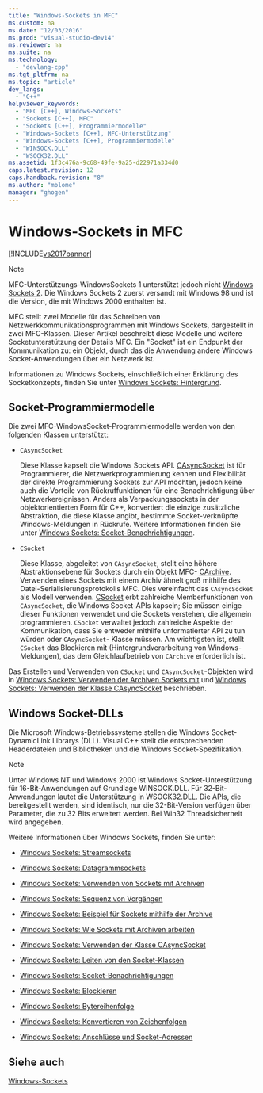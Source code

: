 ```yaml
---
title: "Windows-Sockets in MFC"
ms.custom: na
ms.date: "12/03/2016"
ms.prod: "visual-studio-dev14"
ms.reviewer: na
ms.suite: na
ms.technology: 
  - "devlang-cpp"
ms.tgt_pltfrm: na
ms.topic: "article"
dev_langs: 
  - "C++"
helpviewer_keywords: 
  - "MFC [C++], Windows-Sockets"
  - "Sockets [C++], MFC"
  - "Sockets [C++], Programmiermodelle"
  - "Windows-Sockets [C++], MFC-Unterstützung"
  - "Windows-Sockets [C++], Programmiermodelle"
  - "WINSOCK.DLL"
  - "WSOCK32.DLL"
ms.assetid: 1f3c476a-9c68-49fe-9a25-d22971a334d0
caps.latest.revision: 12
caps.handback.revision: "8"
ms.author: "mblome"
manager: "ghogen"
---
```

# Windows-Sockets in MFC
[!INCLUDE[vs2017banner](../assembler/inline/includes/vs2017banner.md)]

> [!NOTE]
>  MFC\-Unterstützungs\-WindowsSockets 1 unterstützt jedoch nicht [Windows Sockets 2](http://msdn.microsoft.com/library/windows/desktop/ms740673).  Die Windows Sockets 2 zuerst versandt mit Windows 98 und ist die Version, die mit Windows 2000 enthalten ist.  
  
 MFC stellt zwei Modelle für das Schreiben von Netzwerkkommunikationsprogrammen mit Windows Sockets, dargestellt in zwei MFC\-Klassen.  Dieser Artikel beschreibt diese Modelle und weitere Socketunterstützung der Details MFC.  Ein "Socket" ist ein Endpunkt der Kommunikation zu: ein Objekt, durch das die Anwendung andere Windows Socket\-Anwendungen über ein Netzwerk ist.  
  
 Informationen zu Windows Sockets, einschließlich einer Erklärung des Socketkonzepts, finden Sie unter [Windows Sockets: Hintergrund](../mfc/windows-sockets-background.md).  
  
##  <a name="_core_sockets_programming_models"></a> Socket\-Programmiermodelle  
 Die zwei MFC\-WindowsSocket\-Programmiermodelle werden von den folgenden Klassen unterstützt:  
  
-   `CAsyncSocket`  
  
     Diese Klasse kapselt die Windows Sockets API.  [CAsyncSocket](../mfc/reference/casyncsocket-class.md) ist für Programmierer, die Netzwerkprogrammierung kennen und Flexibilität der direkte Programmierung Sockets zur API möchten, jedoch keine auch die Vorteile von Rückruffunktionen für eine Benachrichtigung über Netzwerkereignissen.  Anders als Verpackungssockets in der objektorientierten Form für C\+\+, konvertiert die einzige zusätzliche Abstraktion, die diese Klasse angibt, bestimmte Socket\-verknüpfte Windows\-Meldungen in Rückrufe.  Weitere Informationen finden Sie unter [Windows Sockets: Socket\-Benachrichtigungen](../mfc/windows-sockets-socket-notifications.md).  
  
-   `CSocket`  
  
     Diese Klasse, abgeleitet von `CAsyncSocket`, stellt eine höhere Abstraktionsebene für Sockets durch ein Objekt MFC\- [CArchive](../mfc/reference/carchive-class.md).  Verwenden eines Sockets mit einem Archiv ähnelt groß mithilfe des Datei\-Serialisierungsprotokolls MFC.  Dies vereinfacht das `CAsyncSocket` als Modell verwenden.  [CSocket](../mfc/reference/csocket-class.md) erbt zahlreiche Memberfunktionen von `CAsyncSocket`, die Windows Socket\-APIs kapseln; Sie müssen einige dieser Funktionen verwendet und die Sockets verstehen, die allgemein programmieren.  `CSocket` verwaltet jedoch zahlreiche Aspekte der Kommunikation, dass Sie entweder mithilfe unformatierter API zu tun würden oder `CAsyncSocket`\- Klasse müssen.  Am wichtigsten ist, stellt `CSocket` das Blockieren mit \(Hintergrundverarbeitung von Windows\-Meldungen\), das dem Gleichlaufbetrieb von `CArchive` erforderlich ist.  
  
 Das Erstellen und Verwenden von `CSocket` und `CAsyncSocket`\-Objekten wird in [Windows Sockets: Verwenden der Archiven Sockets mit](../mfc/windows-sockets-using-sockets-with-archives.md) und [Windows Sockets: Verwenden der Klasse CAsyncSocket](../mfc/windows-sockets-using-class-casyncsocket.md) beschrieben.  
  
##  <a name="_core_mfc_socket_samples_and_windows_sockets_dlls"></a> Windows Socket\-DLLs  
 Die Microsoft Windows\-Betriebssysteme stellen die Windows Socket\-DynamicLink Librarys \(DLL\).  Visual C\+\+ stellt die entsprechenden Headerdateien und Bibliotheken und die Windows Socket\-Spezifikation.  
  
> [!NOTE]
>  Unter Windows NT und Windows 2000 ist Windows Socket\-Unterstützung für 16\-Bit\-Anwendungen auf Grundlage WINSOCK.DLL.  Für 32\-Bit\-Anwendungen lautet die Unterstützung in WSOCK32.DLL.  Die APIs, die bereitgestellt werden, sind identisch, nur die 32\-Bit\-Version verfügen über Parameter, die zu 32 Bits erweitert werden.  Bei Win32 Threadsicherheit wird angegeben.  
  
 Weitere Informationen über Windows Sockets, finden Sie unter:  
  
-   [Windows Sockets: Streamsockets](../mfc/windows-sockets-stream-sockets.md)  
  
-   [Windows Sockets: Datagrammsockets](../mfc/windows-sockets-datagram-sockets.md)  
  
-   [Windows Sockets: Verwenden von Sockets mit Archiven](../mfc/windows-sockets-using-sockets-with-archives.md)  
  
-   [Windows Sockets: Sequenz von Vorgängen](../mfc/windows-sockets-sequence-of-operations.md)  
  
-   [Windows Sockets: Beispiel für Sockets mithilfe der Archive](../mfc/windows-sockets-example-of-sockets-using-archives.md)  
  
-   [Windows Sockets: Wie Sockets mit Archiven arbeiten](../mfc/windows-sockets-how-sockets-with-archives-work.md)  
  
-   [Windows Sockets: Verwenden der Klasse CAsyncSocket](../mfc/windows-sockets-using-class-casyncsocket.md)  
  
-   [Windows Sockets: Leiten von den Socket\-Klassen](../mfc/windows-sockets-deriving-from-socket-classes.md)  
  
-   [Windows Sockets: Socket\-Benachrichtigungen](../mfc/windows-sockets-socket-notifications.md)  
  
-   [Windows Sockets: Blockieren](../mfc/windows-sockets-blocking.md)  
  
-   [Windows Sockets: Bytereihenfolge](../mfc/windows-sockets-byte-ordering.md)  
  
-   [Windows Sockets: Konvertieren von Zeichenfolgen](../mfc/windows-sockets-converting-strings.md)  
  
-   [Windows Sockets: Anschlüsse und Socket\-Adressen](../mfc/windows-sockets-ports-and-socket-addresses.md)  
  
## Siehe auch  
 [Windows\-Sockets](../mfc/windows-sockets.md)